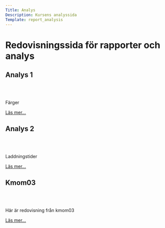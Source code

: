 ```yaml
---
Title: Analys
Description: Kursens analyssida
Template: report_analysis
---
```


Redovisningssida för rapporter och analys
==========================

<div class="kmom-box">
<h2>Analys 1</h2>
<br><br>
<p>Färger</p>      
<a href="analysis/uppgift01"><p>Läs mer...</p></a>   
</div>

<div class="kmom-box">
<h2>Analys 2</h2>
<br><br>
<p>Laddningstider</p>
<a href="analysis/uppgift02"><p>Läs mer...</p></a>     
</div>

<div class="kmom-box">
<h2>Kmom03</h2>
<br><br>
<p>Här är redovisning från kmom03</p>  
<a href="analysis/uppgift03"><p>Läs mer...</p></a>      
</div>
